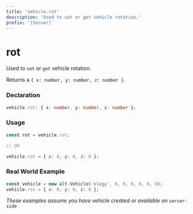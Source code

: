 ```yaml
---
title: 'vehicle.rot'
description: 'Used to set or get vehicle rotation.'
prefix: '[Server]'
---
```


# rot

Used to `set` or `get` vehicle rotation.

Returns a `{ x: number, y: number, z: number }`.

### Declaration

```typescript
vehicle.rot: { x: number, y: number, z: number };
```

### Usage

```js
const rot = vehicle.rot;

// OR

vehicle.rot = { x: 0, y: 0, z: 0 };
```

### Real World Example

```js
const vehicle = new alt.Vehicle('elegy', 0, 0, 0, 0, 0, 0);
vehicle.rot = { x: 0, y: 0, z: 0 };
```

_These examples assume you have vehicle created or available on `server-side`_
